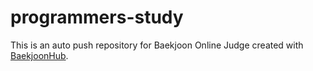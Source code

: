 # programmers-study
This is an auto push repository for Baekjoon Online Judge created with [BaekjoonHub](https://github.com/BaekjoonHub/BaekjoonHub).
